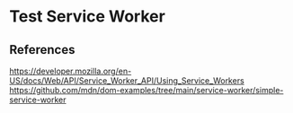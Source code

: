 # Test Service Worker

## References

https://developer.mozilla.org/en-US/docs/Web/API/Service_Worker_API/Using_Service_Workers
https://github.com/mdn/dom-examples/tree/main/service-worker/simple-service-worker